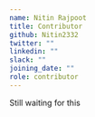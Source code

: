 ```yaml
---
name: Nitin Rajpoot
title: Contributor
github: Nitin2332
twitter: ""
linkedin: ""
slack: ""
joining_date: ""
role: contributor
---
```


Still waiting for this
